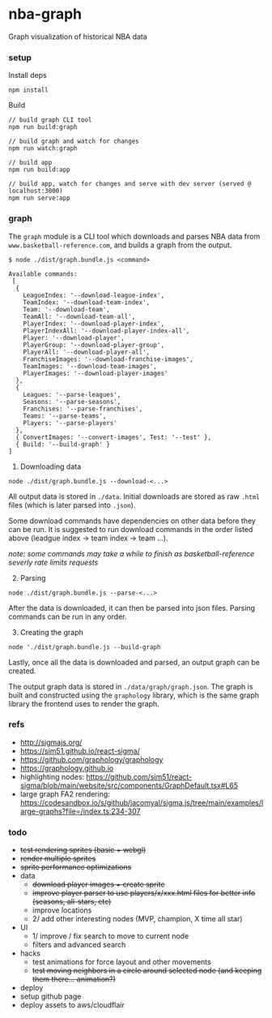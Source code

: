 # nba-graph

Graph visualization of historical NBA data

### setup

Install deps

```
npm install
```

Build

```
// build graph CLI tool
npm run build:graph

// build graph and watch for changes
npm run watch:graph

// build app
npm run build:app

// build app, watch for changes and serve with dev server (served @ localhost:3000)
npm run serve:app
```

### graph

The `graph` module is a CLI tool which downloads and parses NBA data from `www.basketball-reference.com`, and builds a graph from the output. 

```
$ node ./dist/graph.bundle.js <command>

Available commands:
 [
  {
    LeagueIndex: '--download-league-index',
    TeamIndex: '--download-team-index',
    Team: '--download-team',
    TeamAll: '--download-team-all',
    PlayerIndex: '--download-player-index',
    PlayerIndexAll: '--download-player-index-all',
    Player: '--download-player',
    PlayerGroup: '--download-player-group',
    PlayerAll: '--download-player-all',
    FranchiseImages: '--download-franchise-images',
    TeamImages: '--download-team-images',
    PlayerImages: '--download-player-images'
  },
  {
    Leagues: '--parse-leagues',
    Seasons: '--parse-seasons',
    Franchises: '--parse-franchises',
    Teams: '--parse-teams',
    Players: '--parse-players'
  },
  { ConvertImages: '--convert-images', Test: '--test' },
  { Build: '--build-graph' }
]
```

1. Downloading data

`node ./dist/graph.bundle.js --download-<...>`

All output data is stored in `./data`. Initial downloads are stored as raw `.html` files (which is later parsed into `.json`).

Some download commands have dependencies on other data before they can be run. It is suggested to run download commands in the order listed above (leadgue index -> team index -> team ...).

_note: some commands may take a while to finish as basketball-reference severly rate limits requests_

2. Parsing

`node ./dist/graph.bundle.js --parse-<...>`

After the data is downloaded, it can then be parsed into json files. Parsing commands can be run in any order.

3. Creating the graph

`node './dist/graph.bundle.js --build-graph`

Lastly, once all the data is downloaded and parsed, an output graph can be created.

The output graph data is stored in `./data/graph/graph.json`. The graph is built and constructed using the `graphology` library, which is the same graph library the frontend uses to render the graph. 

### refs
* http://sigmajs.org/
* https://sim51.github.io/react-sigma/
* https://github.com/graphology/graphology
* https://graphology.github.io
* highlighting nodes: https://github.com/sim51/react-sigma/blob/main/website/src/components/GraphDefault.tsx#L65
* large graph FA2 rendering: https://codesandbox.io/s/github/jacomyal/sigma.js/tree/main/examples/large-graphs?file=/index.ts:234-307

### todo
* ~~test rendering sprites (basic + webgl)~~
* ~~render multiple sprites~~
* ~~sprite performance optimizations~~
* data
  * ~~download player images + create sprite~~
  * ~~improve player parser to use players/x/xxx.html files for better info (seasons, all-stars, etc)~~
  * improve locations
  * 2/ add other interesting nodes (MVP, champion, X time all star)
* UI 
  * 1/ improve / fix search to move to current node
  * filters and advanced search
* hacks
  * test animations for force layout and other movements 
  * ~~test moving neighbors in a circle around selected node (and keeping them there... animation?)~~
* deploy
 * setup github page
 * deploy assets to aws/cloudflair
